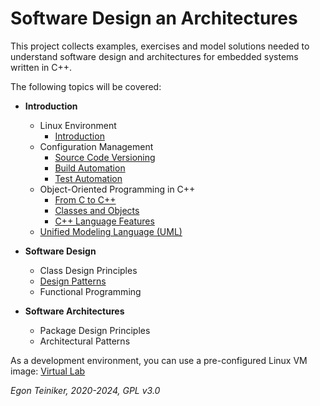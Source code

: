 # Software Design an Architectures

This project collects examples, exercises and model solutions needed to 
understand software design and architectures for embedded systems written in C++.

The following topics will be covered:

* **Introduction**
  * Linux Environment
     * [Introduction](https://github.com/teiniker/teiniker-lectures-computerscience/tree/master/linux)  
  * Configuration Management
     * [Source Code Versioning](https://github.com/teiniker/teiniker-lectures-computerscience/tree/master/configuration-management/versioning)
     * [Build Automation](https://github.com/teiniker/teiniker-lectures-computerscience/tree/master/configuration-management/building)
     * [Test Automation](https://github.com/teiniker/teiniker-lectures-computerscience/tree/master/configuration-management/testing)
  * Object-Oriented Programming in C++
     * [From C to C++](https://github.com/teiniker/teiniker-lectures-computerscience/tree/master/programming-c%2B%2B) 
     * [Classes and Objects](oo-design/README.md)
     * [C++ Language Features](c%2B%2Bfeatures)
   * [Unified Modeling Language (UML)](https://github.com/teiniker/teiniker-lectures-computerscience/tree/master/configuration-management/documentation/uml/README.md)
     
* **Software Design** 
  * Class Design Principles
  * [Design Patterns](design-patterns)
  * Functional Programming
     
* **Software Architectures** 
  * Package Design Principles
  * Architectural Patterns

As a development environment, you can use a pre-configured Linux VM image:
[Virtual Lab](https://drive.google.com/drive/folders/1AzsF4Mvh1HJ8k6OW5W5hQ5CF0HdqA51l)



*Egon Teiniker, 2020-2024, GPL v3.0*

